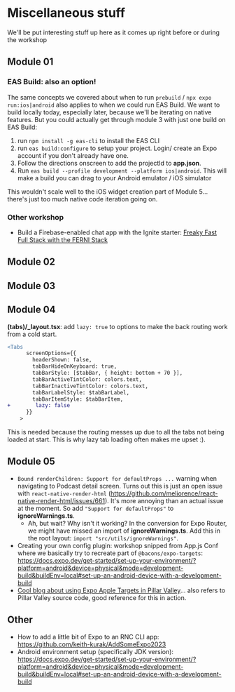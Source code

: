 # Miscellaneous stuff
We'll be put interesting stuff up here as it comes up right before or during the workshop

## Module 01

### EAS Build: also an option!
The same concepts we covered about when to run `prebuild` / `npx expo run:ios|android` also applies to when we could run EAS Build. We want to build locally today, especially later, because we'll be iterating on native features. But you could actually get through module 3 with just one build on EAS Build:
1. run `npm install -g eas-cli` to install the EAS CLI
2. run `eas build:configure` to setup your project. Login/ create an Expo account if you don't already have one.
3. Follow the directions onscreen to add the projectId to **app.json**.
4. Run `eas build --profile development --platform ios|android`. This will make a build you can drag to your Android emulator / iOS simulator

This wouldn't scale well to the iOS widget creation part of Module 5... there's just too much native code iteration going on.

### Other workshop
- Build a Firebase-enabled chat app with the Ignite starter: [Freaky Fast Full Stack with the FERNI Stack](https://github.com/keith-kurak/ferni-chat-2023)

## Module 02

## Module 03

## Module 04

**(tabs)/_layout.tsx**: add `lazy: true` to options to make the back routing work from a cold start.

```diff
<Tabs
      screenOptions={{
        headerShown: false,
        tabBarHideOnKeyboard: true,
        tabBarStyle: [$tabBar, { height: bottom + 70 }],
        tabBarActiveTintColor: colors.text,
        tabBarInactiveTintColor: colors.text,
        tabBarLabelStyle: $tabBarLabel,
        tabBarItemStyle: $tabBarItem,
+        lazy: false
      }}
    >
```

This is needed because the routing messes up due to all the tabs not being loaded at start. This is why lazy tab loading often makes me upset :).

## Module 05

- `Bound renderChildren: Support for defaultProps ...` warning when navigating to Podcast detail screen. Turns out this is just an open issue with `react-native-render-html` (https://github.com/meliorence/react-native-render-html/issues/661). It's more annoying than an actual issue at the moment. So add `"Support for defaultProps"` to **ignoreWarnings.ts**.
  - Ah, but wait? Why isn't it working? In the conversion for Expo Router, we might have missed an import of **ignoreWarnings.ts**. Add this in the root layout: `import "src/utils/ignoreWarnings"`.
- Creating your own config plugin: workshop snipped from App.js Conf where we basically try to recreate part of `@bacons/expo-targets`: https://docs.expo.dev/get-started/set-up-your-environment/?platform=android&device=physical&mode=development-build&buildEnv=local#set-up-an-android-device-with-a-development-build
- [Cool blog about using Expo Apple Targets in Pillar Valley](https://evanbacon.dev/blog/apple-home-screen-widgets)... also refers to Pillar Valley source code, good reference for this in action.
 
## Other
- How to add a little bit of Expo to an RNC CLI app: https://github.com/keith-kurak/AddSomeExpo2023
- Android environment setup (specifically JDK version): https://docs.expo.dev/get-started/set-up-your-environment/?platform=android&device=physical&mode=development-build&buildEnv=local#set-up-an-android-device-with-a-development-build
